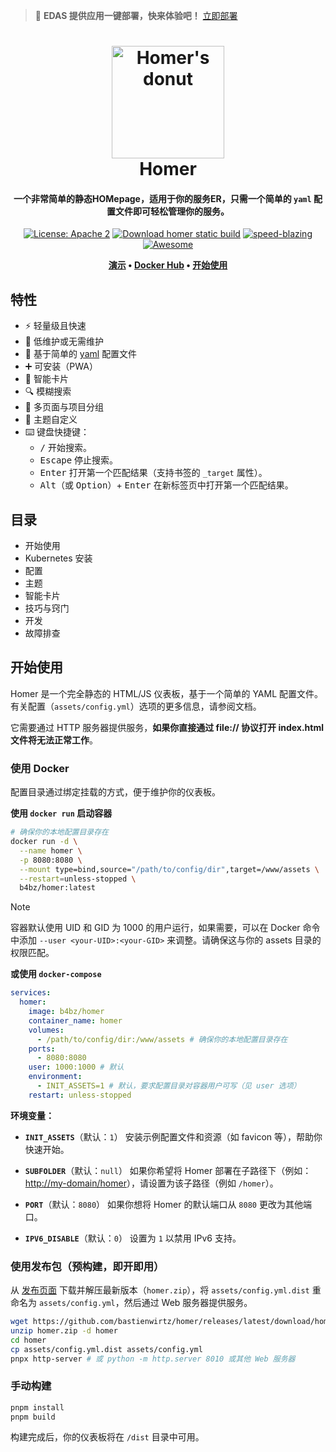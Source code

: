 > 🚀 **EDAS 提供应用一键部署，快来体验吧！** [立即部署](https://edasnext.console.aliyun.com/#/home?tab=marketplace&marketDetail=122ea776-e9b5-4938-aee7-df38834985a9)

<h1 align="center">
 <img
  width="180"
  alt="Homer's donut"
  src="https://edas-hz.oss-cn-hangzhou.aliyuncs.com/edas-apps/charts-store/homer/image/logo.png">
    <br/>
    Homer
</h1>

<h4 align="center">
 一个非常简单的静态<strong>HOM</strong>epage，适用于你的服务<strong>ER</strong>，只需一个简单的 <code>yaml</code> 配置文件即可轻松管理你的服务。
</h4>
<p align="center">
 <a href="https://opensource.org/licenses/Apache-2.0"><img
  alt="License: Apache 2"
  src="https://edas-hz.oss-cn-hangzhou.aliyuncs.com/edas-apps/charts-store/homer/image/License-Apache_202.0-blue.svg"></a>
  <a href="https://github.com/bastienwirtz/homer/releases/latest/download/homer.zip"><img
  alt="Download homer static build"
  src="https://edas-hz.oss-cn-hangzhou.aliyuncs.com/edas-apps/charts-store/homarr/68747470733a2f2f696d672e736869656c64732e696f2f62616467652f446f776e6c6f61642d686f6d65722e7a69702d6f72616e6765.svg"></a>
 <a href="https://twitter.com/acdlite/status/974390255393505280"><img
  alt="speed-blazing"
  src="https://edas-hz.oss-cn-hangzhou.aliyuncs.com/edas-apps/charts-store/homarr/68747470733a2f2f696d672e736869656c64732e696f2f62616467652f73706565642d626c617a696e672532302546302539462539342541352d726564.svg"></a>
 <a href="https://github.com/awesome-selfhosted/awesome-selfhosted"><img
  alt="Awesome"
  src="https://edas-hz.oss-cn-hangzhou.aliyuncs.com/edas-apps/charts-store/homarr/68747470733a2f2f63646e2e7261776769742e636f6d2f73696e647265736f726875732f617765736f6d652f643733303566333864323966656437386661383536353265336136336531353464643865383832392f6d656469612f62616467652e737667.svg"></a>
</p>

<p align="center">
 <strong>
  <a href="https://homer-demo.netlify.app">演示</a>
  •
  <a href="https://hub.docker.com/r/b4bz/homer">Docker Hub</a>
  •
  <a href="#get-started">开始使用</a>
 </strong>
</p>

## 特性

- ⚡️ 轻量级且快速
- 🥱 低维护或无需维护
- 📄 基于简单的 [yaml](http://yaml.org/) 配置文件
- ➕ 可安装（PWA）
- 🧠 智能卡片
- 🔍 模糊搜索
- 📂 多页面与项目分组
- 🎨 主题自定义
- ⌨️ 键盘快捷键：
  - <kbd>/</kbd> 开始搜索。
  - <kbd>Escape</kbd> 停止搜索。
  - <kbd>Enter</kbd> 打开第一个匹配结果（支持书签的 `_target` 属性）。
  - <kbd>Alt</kbd>（或 <kbd>Option</kbd>）+ <kbd>Enter</kbd> 在新标签页中打开第一个匹配结果。

## 目录

- 开始使用
- Kubernetes 安装
- 配置
- 主题
- 智能卡片
- 技巧与窍门
- 开发
- 故障排查

## 开始使用

Homer 是一个完全静态的 HTML/JS 仪表板，基于一个简单的 YAML 配置文件。有关配置（`assets/config.yml`）选项的更多信息，请参阅文档。

它需要通过 HTTP 服务器提供服务，**如果你直接通过 file:// 协议打开 index.html 文件将无法正常工作**。

### 使用 Docker

配置目录通过绑定挂载的方式，便于维护你的仪表板。

**使用 `docker run` 启动容器**

```sh
# 确保你的本地配置目录存在
docker run -d \
  --name homer \
  -p 8080:8080 \
  --mount type=bind,source="/path/to/config/dir",target=/www/assets \
  --restart=unless-stopped \
  b4bz/homer:latest
```

> [!NOTE]  
> 容器默认使用 UID 和 GID 为 1000 的用户运行，如果需要，可以在 Docker 命令中添加 `--user <your-UID>:<your-GID>` 来调整。请确保这与你的 assets 目录的权限匹配。

**或使用 `docker-compose`**

```yaml
services:
  homer:
    image: b4bz/homer
    container_name: homer
    volumes:
      - /path/to/config/dir:/www/assets # 确保你的本地配置目录存在
    ports:
      - 8080:8080
    user: 1000:1000 # 默认
    environment:
      - INIT_ASSETS=1 # 默认，要求配置目录对容器用户可写（见 user 选项）
    restart: unless-stopped
```

**环境变量：**

- **`INIT_ASSETS`**（默认：`1`）
安装示例配置文件和资源（如 favicon 等），帮助你快速开始。

- **`SUBFOLDER`**（默认：`null`）
如果你希望将 Homer 部署在子路径下（例如：<http://my-domain/homer>），请设置为该子路径（例如 `/homer`）。

- **`PORT`**（默认：`8080`）
如果你想将 Homer 的默认端口从 `8080` 更改为其他端口。

- **`IPV6_DISABLE`**（默认：`0`）
设置为 `1` 以禁用 IPv6 支持。

### 使用发布包（预构建，即开即用）

从 [发布页面](https://github.com/bastienwirtz/homer/releases) 下载并解压最新版本（`homer.zip`），将 `assets/config.yml.dist` 重命名为 `assets/config.yml`，然后通过 Web 服务器提供服务。

```sh
wget https://github.com/bastienwirtz/homer/releases/latest/download/homer.zip
unzip homer.zip -d homer
cd homer
cp assets/config.yml.dist assets/config.yml
pnpx http-server # 或 python -m http.server 8010 或其他 Web 服务器
```

### 手动构建

```sh
pnpm install
pnpm build
```

构建完成后，你的仪表板将在 `/dist` 目录中可用。
